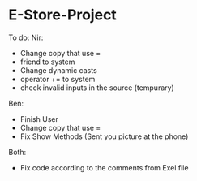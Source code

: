 # E-Store-Project
To do:
Nir:
- Change copy that use = 
- friend to system
- Change dynamic casts
- operator += to system
- check invalid inputs in the source (tempurary)

Ben:
- Finish User
- Change copy that use = 
- Fix Show Methods (Sent you picture at the phone)


Both:
- Fix code according to the comments from Exel file


